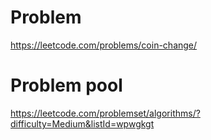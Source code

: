 # Problem
https://leetcode.com/problems/coin-change/

# Problem pool
https://leetcode.com/problemset/algorithms/?difficulty=Medium&listId=wpwgkgt